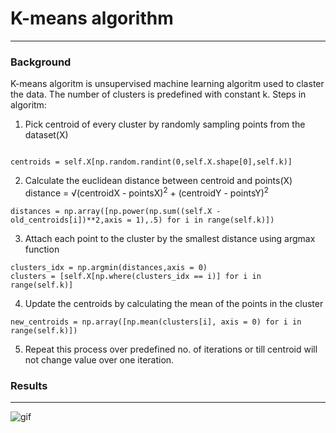 # K-means algorithm
------------
### Background 
K-means algoritm is unsupervised machine learning algoritm used to claster the data. The number of clusters is predefined with constant k. Steps in algoritm: 
1) Pick centroid of every cluster by randomly sampling points from the dataset(X)

```

centroids = self.X[np.random.randint(0,self.X.shape[0],self.k)]

```

2) Calculate the euclidean distance between centroid and points(X) distance = √(centroidX - pointsX)<sup>2</sup> + (centroidY - pointsY)<sup>2
```
distances = np.array([np.power(np.sum((self.X - old_centroids[i])**2,axis = 1),.5) for i in range(self.k)])
```
3) Attach each point to the cluster by the smallest distance using argmax function
```
clusters_idx = np.argmin(distances,axis = 0)
clusters = [self.X[np.where(clusters_idx == i)] for i in range(self.k)]
```
4) Update the centroids by calculating the mean of the points in the cluster
```
new_centroids = np.array([np.mean(clusters[i], axis = 0) for i in range(self.k)])
```
5) Repeat this process over predefined no. of iterations or till centroid will not change value over one iteration.

### Results
------
![gif](https://github.com/maciejbalawejder/MLalgorithms-collection/blob/main/K-means/mygif.gif)
